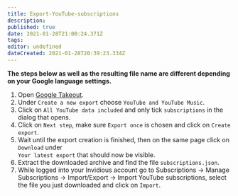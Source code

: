 ```yaml
---
title: Export-YouTube-subscriptions
description: 
published: true
date: 2021-01-28T21:00:24.371Z
tags: 
editor: undefined
dateCreated: 2021-01-28T20:39:23.334Z
---
```


**The steps below as well as the resulting file name are different depending on your Google language 
settings.**

1. Open [Google Takeout](https://takeout.google.com/takeout/custom/youtube).
2. Under `Create a new export` choose `YouTube and YouTube Music`.
3. Click on `All YouTube data included` and only tick `subscriptions` in the dialog that opens.
4. Click on `Next step`, make sure `Export once` is chosen and click on `Create export`.
5. Wait until the export creation is finished, then on the same page click on `Download` under  
   `Your latest export` that should now be visible.
6. Extract the downloaded archive and find the file `subscriptions.json`.
7. While logged into your Invidious account go to Subscriptions -> Manage Subscriptions -> 
   Import/Export -> Import YouTube subscriptions, select the file you just downloaded and click on 
   `Import`.
